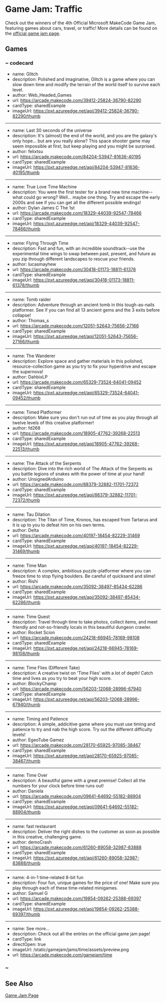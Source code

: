 # Game Jam: Traffic
Check out the winners of the 4th Official Microsoft MakeCode Game Jam, featuring games about cars, travel, or traffic! More details can be found on the [official game jam page](https://arcade.makecode.com/gamejam).

## Games

### ~ codecard
* name: Glitch
* description: Polished and imaginative, Glitch is a game where you can slow down time and modify the terrain of the world itself to survive each level.
* author: Web_Headed_Games
* url: https://arcade.makecode.com/39412-25824-36790-82290
* cardType: sharedExample
* imageUrl: https://pxt.azureedge.net/api/39412-25824-36790-82290/thumb
---
* name: Last 30 seconds of the universe
* description: It's (almost) the end of the world, and you are the galaxy's only hope... but are you really alone? This space shooter game may seem impossible at first, but keep playing and you might be surprised.
* author: felixtsu
* url: https://arcade.makecode.com/84204-53947-81636-40195
* cardType: sharedExample
* imageUrl: https://pxt.azureedge.net/api/84204-53947-81636-40195/thumb
---
* name: True Love Time Machine
* description: You were the first tester for a brand new time machine--what could go wrong? Well... maybe one thing. Try and escape the early 2000s and see if you can get all the different possible endings!
* author: Dylan James C The 1st
* url: https://arcade.makecode.com/18329-44039-92547-78466
* cardType: sharedExample
* imageUrl: https://pxt.azureedge.net/api/18329-44039-92547-78466/thumb
---
* name: Flying Through Time
* description: Fast and fun, with an incredible soundtrack--use the experimental time wings to swap between past, present, and future as you zip through different landscapes to rescue your friends.
* author: lucasmayhew
* url: https://arcade.makecode.com/30418-01173-18811-61378
* cardType: sharedExample
* imageUrl: https://pxt.azureedge.net/api/30418-01173-18811-61378/thumb
---
* name: Tomb raider
* description: Adventure through an ancient tomb in this tough-as-nails platformer. See if you can find all 13 ancient gems and the 3 exits before collapse!
* author: Thomas_s
* url: https://arcade.makecode.com/12051-52643-75656-27166
* cardType: sharedExample
* imageUrl: https://pxt.azureedge.net/api/12051-52643-75656-27166/thumb
---
* name: The Wanderer
* description: Explore space and gather materials in this polished, resource-collection game as you try to fix your hyperdrive and escape the supernova!
* author: DahbixLP
* url: https://arcade.makecode.com/65329-73524-64041-09452
* cardType: sharedExample
* imageUrl: https://pxt.azureedge.net/api/65329-73524-64041-09452/thumb
---
* name: Timed Platformer
* description: Make sure you don't run out of time as you play through all twelve levels of this creative platformer!
* author: fd268
* url: https://arcade.makecode.com/18905-47762-39268-22513
* cardType: sharedExample
* imageUrl: https://pxt.azureedge.net/api/18905-47762-39268-22513/thumb
---
* name: The Attack of the Serpents
* description: Dive into the rich world of The Attack of the Serpents as you battle legions of snakes with the power of time at your hand!
* author: UnsignedArduino
* url: https://arcade.makecode.com/88379-32882-11701-72372
* cardType: sharedExample
* imageUrl: https://pxt.azureedge.net/api/88379-32882-11701-72372/thumb
---
* name: Tau Dilation
* description: The Titan of Time, Kronos, has escaped from Tartarus and it is up to you to defeat him on his own terms.
* author: Delta
* url: https://arcade.makecode.com/40197-18454-82229-31469
* cardType: sharedExample
* imageUrl: https://pxt.azureedge.net/api/40197-18454-82229-31469/thumb
---
* name: Time Man
* description: A complex, ambitious puzzle-platformer where you can freeze time to stop flying boulders. Be careful of quicksand and slime!
* author: Rishi
* url: https://arcade.makecode.com/35092-38497-85434-62286
* cardType: sharedExample
* imageUrl: https://pxt.azureedge.net/api/35092-38497-85434-62286/thumb
---
* name: Time Quest
* description: Travel through time to take photos, collect items, and meet friendly and not-so-friendly locals in this beautiful dungeon crawler.
* author: Rocket Scion
* url: https://arcade.makecode.com/24218-66945-78169-98108
* cardType: sharedExample
* imageUrl: https://pxt.azureedge.net/api/24218-66945-78169-98108/thumb
---
* name: Time Flies (Different Take)
* description: A creative twist on 'Time Flies' with a lot of depth! Catch time and lives as you try to beat your high score.
* author: BlockyChamp
* url: https://arcade.makecode.com/56203-12068-28996-67940
* cardType: sharedExample
* imageUrl: https://pxt.azureedge.net/api/56203-12068-28996-67940/thumb
---
* name: Timing and Patience
* description: A simple, addicitive game where you must use timing and patience to try and nab the high score. Try out the different difficulty levels!
* author: EgeoTube Gamez
* url: https://arcade.makecode.com/28170-65925-97085-38467
* cardType: sharedExample
* imageUrl: https://pxt.azureedge.net/api/28170-65925-97085-38467/thumb
---
* name: Time Over
* description: A beautiful game with a great premise! Collect all the numbers for your clock before time runs out!
* author: Daniela
* url: https://arcade.makecode.com/09641-64692-55182-88904
* cardType: sharedExample
* imageUrl: https://pxt.azureedge.net/api/09641-64692-55182-88904/thumb
---
* name: fast restaurant
* description: Deliver the right dishes to the customer as soon as possible in this creative, challenging game.
* author: demoCrash
* url: https://arcade.makecode.com/61260-89058-32987-83888
* cardType: sharedExample
* imageUrl: https://pxt.azureedge.net/api/61260-89058-32987-83888/thumb
---
* name: 4-in-1 time-related 8-bit fun
* description: Four fun, unique games for the price of one! Make sure you play through each of these time-related minigames.
* author: Samuel G
* url: https://arcade.makecode.com/19854-09262-25388-69397
* cardType: sharedExample
* imageUrl: https://pxt.azureedge.net/api/19854-09262-25388-69397/thumb
---
* name: See more...
* description: Check out all the entries on the official game jam page!
* cardType: link
* directOpen: true
* imageUrl: /static/gamejam/jams/time/assets/preview.png
* url: https://arcade.makecode.com/gamejam/time

### ~

## See Also

[Game Jam Page](https://arcade.makecode.com/gamejam/time)
